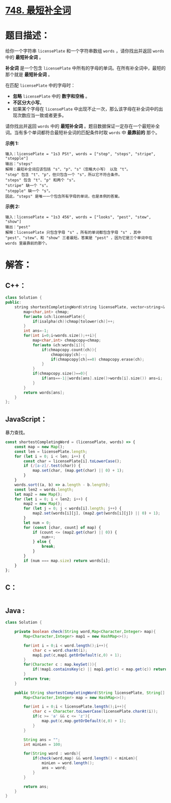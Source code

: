 # [748. 最短补全词](https://leetcode-cn.com/problems/shortest-completing-word/)

# 题目描述：

给你一个字符串 `licensePlate` 和一个字符串数组 `words` ，请你找出并返回 `words` 中的 **最短补全词** 。

**补全词** 是一个包含 `licensePlate` 中所有的字母的单词。在所有补全词中，最短的那个就是 **最短补全词** 。

在匹配 `licensePlate` 中的字母时：

- **忽略** `licensePlate` 中的 **数字和空格** 。
- **不区分大小写**。
- 如果某个字母在 `licensePlate` 中出现不止一次，那么该字母在补全词中的出现次数应当一致或者更多。

请你找出并返回 `words` 中的 **最短补全词** 。题目数据保证一定存在一个最短补全词。当有多个单词都符合最短补全词的匹配条件时取 `words` 中 **最靠前的** 那个。



**示例 1:**

```
输入：licensePlate = "1s3 PSt", words = ["step", "steps", "stripe", "stepple"]
输出："steps"
解释：最短补全词应该包括 "s"、"p"、"s"（忽略大小写） 以及 "t"。
"step" 包含 "t"、"p"，但只包含一个 "s"，所以它不符合条件。
"steps" 包含 "t"、"p" 和两个 "s"。
"stripe" 缺一个 "s"。
"stepple" 缺一个 "s"。
因此，"steps" 是唯一一个包含所有字母的单词，也是本例的答案。
```

 **示例 2:**

```
输入：licensePlate = "1s3 456", words = ["looks", "pest", "stew", "show"]
输出："pest"
解释：licensePlate 只包含字母 "s" 。所有的单词都包含字母 "s" ，其中 "pest"、"stew"、和 "show" 三者最短。答案是 "pest" ，因为它是三个单词中在 words 里最靠前的那个。
```



# 解答：

## C++：

```cpp
class Solution {
public:
    string shortestCompletingWord(string licensePlate, vector<string>& words) {
        map<char,int> chmap;
        for(auto &ch:licensePlate){
            if(isalpha(ch))chmap[tolower(ch)]++;
        }
        int ans=-1;
        for(int i=0;i<words.size();++i){
            map<char,int> chmapcopy=chmap;
            for(auto &ch:words[i]){
                if(chmapcopy.count(ch)){
                    chmapcopy[ch]--;
                    if(chmapcopy[ch]==0) chmapcopy.erase(ch);
                }
            }
            if(chmapcopy.size()==0){
                if(ans==-1||words[ans].size()>words[i].size()) ans=i;
            }
        }
        return words[ans];
    }
};
```

## JavaScript：

暴力查找。

```javascript
const shortestCompletingWord = (licensePlate, words) => {
    const map = new Map();
    const len = licensePlate.length;
    for (let i = 0; i < len; i++) {
        const char = licensePlate[i].toLowerCase();
        if (/[a-z]/.test(char)) {
            map.set(char, (map.get(char) || 0) + 1);
        }
    }
    words.sort((a, b) => a.length - b.length);
    const len2 = words.length;
    let map2 = new Map();
    for (let i = 0; i < len2; i++) {
        map2 = new Map();
        for (let j = 0; j < words[i].length; j++) {
            map2.set(words[i][j], (map2.get(words[i][j]) || 0) + 1);
        }
        let num = 0;
        for (const [char, count] of map) {
            if (count <= (map2.get(char) || 0)) {
                num++;
            } else {
                break;
            }
        }
        if (num === map.size) return words[i];
    }
};
```

## C：

```c

```

## Java :

```java
class Solution {

    private boolean check(String word,Map<Character,Integer> map){
        Map<Character,Integer> map1 = new HashMap<>();

        for(int i = 0;i < word.length();i++){
            char c = word.charAt(i);
            map1.put(c,map1.getOrDefault(c,0) + 1);      
        }
        for(Character c : map.keySet()){
            if(!map1.containsKey(c) || map1.get(c) < map.get(c)) return false;
        }
        return true;
    }

    public String shortestCompletingWord(String licensePlate, String[] words) {
        Map<Character,Integer> map = new HashMap<>();

        for(int i = 0;i < licensePlate.length();i++){
            char c = Character.toLowerCase(licensePlate.charAt(i));
            if(c >= 'a' && c <= 'z'){
                map.put(c,map.getOrDefault(c,0) + 1);
            }
        }

        String ans = "";
        int minLen = 100;

        for(String word : words){
            if(check(word,map) && word.length() < minLen){
                minLen = word.length();
                ans = word;
            }
        }

        return ans;
    }
}
```
